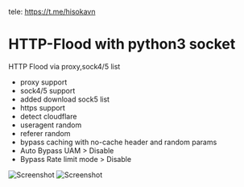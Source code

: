 tele: https://t.me/hisokavn
# HTTP-Flood with python3 socket
HTTP Flood via proxy,sock4/5 list
* proxy support
* sock4/5 support
* added download sock5 list
* https support
* detect cloudflare
* useragent random
* referer random
* bypass caching with no-cache header and random params
* Auto Bypass UAM > Disable
* Bypass Rate limit mode > Disable

![Screenshot](https://i.ibb.co/cQxWhNm/2.png)
![Screenshot](https://i.ibb.co/nCcYm2D/3.png)
